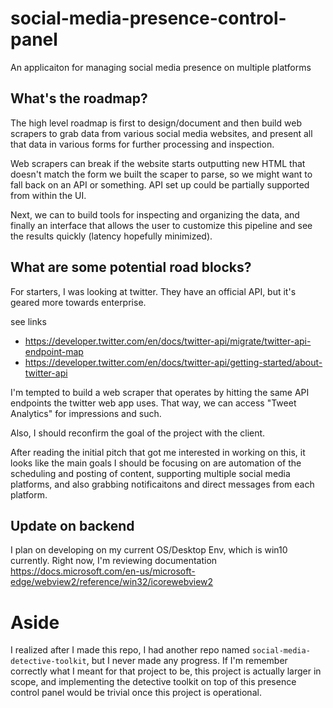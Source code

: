 # social-media-presence-control-panel
An applicaiton for managing social media presence on multiple platforms

## What's the roadmap?

The high level roadmap is first to design/document and then build web scrapers to grab data from various social media websites, and present all that data in various forms for further processing and inspection.

Web scrapers can break if the website starts outputting new HTML that doesn't match the form we built the scaper to parse, so we might want to fall back on an API or something. API set up could be partially supported from within the UI.

Next, we can to build tools for inspecting and organizing the data, and finally an interface that allows the user to customize this pipeline and see the results quickly (latency hopefully minimized).

## What are some potential road blocks?

For starters, I was looking at twitter. They have an official API, but it's geared more towards enterprise.

see links
- https://developer.twitter.com/en/docs/twitter-api/migrate/twitter-api-endpoint-map
- https://developer.twitter.com/en/docs/twitter-api/getting-started/about-twitter-api

I'm tempted to build a web scraper that operates by hitting the same API endpoints the twitter web app uses. That way, we can access "Tweet Analytics" for impressions and such.

Also, I should reconfirm the goal of the project with the client.

After reading the initial pitch that got me interested in working on this, it looks like the main goals I should be focusing on are automation of the scheduling and posting of content, supporting multiple social media platforms, and also grabbing notificaitons and direct messages from each platform.

## Update on backend

I plan on developing on my current OS/Desktop Env, which is win10 currently.
Right now, I'm reviewing documentation https://docs.microsoft.com/en-us/microsoft-edge/webview2/reference/win32/icorewebview2


# Aside

I realized after I made this repo, I had another repo named `social-media-detective-toolkit`, but I never made any progress. If I'm remember correctly what I meant for that project to be, this project is actually larger in scope, and implementing the detective toolkit on top of this presence control panel would be trivial once this project is operational.